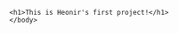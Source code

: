 <html>
    <head></head>
    <body>
        
    <h1>This is Heonir's first project!</h1>
    </body>
</html>